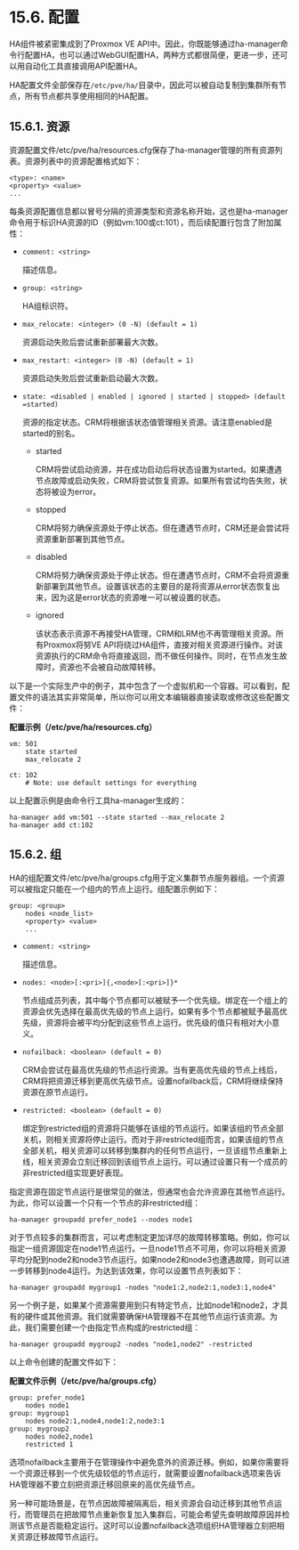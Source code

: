 # 15.6. 配置

HA组件被紧密集成到了Proxmox VE API中。因此，你既能够通过ha-manager命令行配置HA，也可以通过WebGUI配置HA，两种方式都很简便，更进一步，还可以用自动化工具直接调用API配置HA。

HA配置文件全部保存在`/etc/pve/ha/`目录中，因此可以被自动复制到集群所有节点，所有节点都共享使用相同的HA配置。

## 15.6.1. 资源

资源配置文件/etc/pve/ha/resources.cfg保存了ha-manager管理的所有资源列表。资源列表中的资源配置格式如下：
```
<type>: <name>
<property> <value>
...
```
每条资源配置信息都以冒号分隔的资源类型和资源名称开始，这也是ha-manager命令用于标识HA资源的ID（例如vm:100或ct:101），而后续配置行包含了附加属性：

- `comment: <string>`
  
  描述信息。
- `group: <string>`
  
  HA组标识符。

- `max_relocate: <integer> (0 -N) (default = 1)`
  
  资源启动失败后尝试重新部署最大次数。
- `max_restart: <integer> (0 -N) (default = 1)`
  
  资源启动失败后尝试重新启动最大次数。
- `state: <disabled | enabled | ignored | started | stopped> (default =started)`

  资源的指定状态。CRM将根据该状态值管理相关资源。请注意enabled是started的别名。
  
  - started

    CRM将尝试启动资源，并在成功启动后将状态设置为started。如果遭遇节点故障或启动失败，CRM将尝试恢复资源。如果所有尝试均告失败，状态将被设为error。
  
  - stopped
    
    CRM将努力确保资源处于停止状态。但在遭遇节点时，CRM还是会尝试将资源重新部署到其他节点。

  - disabled

    CRM将努力确保资源处于停止状态。但在遭遇节点时，CRM不会将资源重新部署到其他节点。设置该状态的主要目的是将资源从error状态恢复出来，因为这是error状态的资源唯一可以被设置的状态。
  - ignored
    
    该状态表示资源不再接受HA管理，CRM和LRM也不再管理相关资源。所有Proxmox将努VE API将绕过HA组件，直接对相关资源进行操作。对该资源执行的CRM命令将直接返回，而不做任何操作。同时，在节点发生故障时，资源也不会被自动故障转移。

以下是一个实际生产中的例子，其中包含了一个虚拟机和一个容器。可以看到，配置文件的语法其实非常简单，所以你可以用文本编辑器直接读取或修改这些配置文件：

**配置示例（/etc/pve/ha/resources.cfg）**

```
vm: 501
    state started
    max_relocate 2

ct: 102
    # Note: use default settings for everything
```

以上配置示例是由命令行工具ha-manager生成的：

```
ha-manager add vm:501 --state started --max_relocate 2
ha-manager add ct:102
```

## 15.6.2. 组

HA的组配置文件/etc/pve/ha/groups.cfg用于定义集群节点服务器组。一个资源可以被指定只能在一个组内的节点上运行。组配置示例如下：
```
group: <group>
	nodes <node_list>
	<property> <value>
	...
```
- `comment: <string>`
  
  描述信息。

- `nodes: <node>[:<pri>]{,<node>[:<pri>]}*`

  节点组成员列表，其中每个节点都可以被赋予一个优先级。绑定在一个组上的资源会优先选择在最高优先级的节点上运行。如果有多个节点都被赋予最高优先级，资源将会被平均分配到这些节点上运行。优先级的值只有相对大小意义。

- `nofailback: <boolean> (default = 0)`
  
  CRM会尝试在最高优先级的节点运行资源。当有更高优先级的节点上线后，CRM将把资源迁移到更高优先级节点。设置nofailback后，CRM将继续保持资源在原节点运行。

- `restricted: <boolean> (default = 0)`
  
  绑定到restricted组的资源将只能够在该组的节点运行。如果该组的节点全部关机，则相关资源将停止运行。而对于非restricted组而言，如果该组的节点全部关机，相关资源可以转移到集群内的任何节点运行，一旦该组节点重新上线，相关资源会立刻迁移回到该组节点上运行。可以通过设置只有一个成员的非restricted组实现更好表现。


指定资源在固定节点运行是很常见的做法，但通常也会允许资源在其他节点运行。为此，你可以设置一个只有一个节点的非restricted组：

```
ha-manager groupadd prefer_node1 --nodes node1
```

对于节点较多的集群而言，可以考虑制定更加详尽的故障转移策略。例如，你可以指定一组资源固定在node1节点运行。一旦node1节点不可用，你可以将相关资源平均分配到node2和node3节点运行。如果node2和node3也遭遇故障，则可以进一步转移到node4运行。为达到该效果，你可以设置节点列表如下：

```
ha-manager groupadd mygroup1 -nodes "node1:2,node2:1,node3:1,node4"
```

另一个例子是，如果某个资源需要用到只有特定节点，比如node1和node2，才具有的硬件或其他资源。我们就需要确保HA管理器不在其他节点运行该资源。为此，我们需要创建一个由指定节点构成的restricted组：
```
ha-manager groupadd mygroup2 -nodes "node1,node2" -restricted
```

以上命令创建的配置文件如下：

**配置文件示例（/etc/pve/ha/groups.cfg）**

```
group: prefer_node1
	nodes node1
group: mygroup1
	nodes node2:1,node4,node1:2,node3:1
group: mygroup2
	nodes node2,node1
	restricted 1
```

选项nofailback主要用于在管理操作中避免意外的资源迁移。例如，如果你需要将一个资源迁移到一个优先级较低的节点运行，就需要设置nofailback选项来告诉HA管理器不要立刻把资源迁移回原来的高优先级节点。

另一种可能场景是，在节点因故障被隔离后，相关资源会自动迁移到其他节点运行，而管理员在把故障节点重新恢复加入集群后，可能会希望先查明故障原因并检测该节点是否能稳定运行。这时可以设置nofailback选项组织HA管理器立刻把相关资源迁移故障节点运行。


